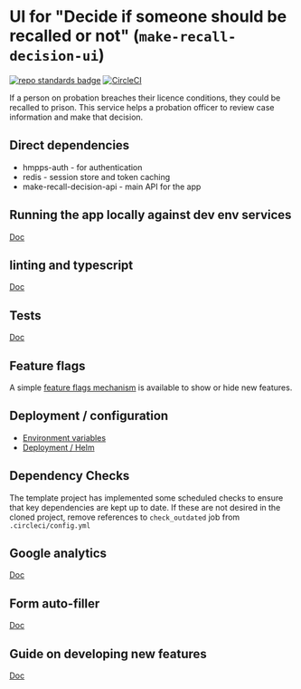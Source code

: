 # UI for "Decide if someone should be recalled or not" (`make-recall-decision-ui`)

[![repo standards badge](https://img.shields.io/badge/dynamic/json?color=blue&style=for-the-badge&logo=github&label=MoJ%20Compliant&query=%24.data%5B%3F%28%40.name%20%3D%3D%20%22make-recall-decision-ui%22%29%5D.status&url=https%3A%2F%2Foperations-engineering-reports.cloud-platform.service.justice.gov.uk%2Fgithub_repositories)](https://operations-engineering-reports.cloud-platform.service.justice.gov.uk/github_repositories#make-recall-decision-ui)
[![CircleCI](https://circleci.com/gh/ministryofjustice/make-recall-decision-ui/tree/main.svg?style=svg)](https://circleci.com/gh/ministryofjustice/make-recall-decision-ui)

If a person on probation breaches their licence conditions, they could be recalled to prison. This service helps a probation officer to review case information and make that decision.

## Direct dependencies

- hmpps-auth - for authentication
- redis - session store and token caching
- make-recall-decision-api - main API for the app

## Running the app locally against dev env services

[Doc](./docs/setup-running.md)

## linting and typescript

[Doc](./docs/lint-typescript.md)

## Tests

[Doc](./docs/tests.md)

## Feature flags

A simple [feature flags mechanism](./docs/feature-flags.md) is available to show or hide new features.

## Deployment / configuration
- [Environment variables](./docs/env-vars.md)
- [Deployment / Helm](./docs/helm-deploy.md)

## Dependency Checks

The template project has implemented some scheduled checks to ensure that key dependencies are kept up to date.
If these are not desired in the cloned project, remove references to `check_outdated` job from `.circleci/config.yml`

## Google analytics
[Doc](./docs/analytics.md)

## Form auto-filler
[Doc](./docs/autofill-forms.md)

## Guide on developing new features
[Doc](./docs/developing-new-features.md)